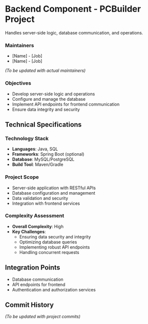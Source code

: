 # Backend Component - PCBuilder Project

Handles server-side logic, database communication, and operations.

### Maintainers
- [Name] - [Job]
- [Name] - [Job]

*(To be updated with actual maintainers)*

### Objectives
- Develop server-side logic and operations
- Configure and manage the database
- Implement API endpoints for frontend communication
- Ensure data integrity and security

## Technical Specifications

### Technology Stack
- **Languages**: Java, SQL
- **Frameworks**: Spring Boot (optional)
- **Database**: MySQL/PostgreSQL
- **Build Tool**: Maven/Gradle

### Project Scope
- Server-side application with RESTful APIs
- Database configuration and management
- Data validation and security
- Integration with frontend services

### Complexity Assessment
- **Overall Complexity**: High
- **Key Challenges**:
  - Ensuring data security and integrity
  - Optimizing database queries
  - Implementing robust API endpoints
  - Handling concurrent requests

## Integration Points
- Database communication
- API endpoints for frontend
- Authentication and authorization services

## Commit History
*(To be updated with project commits)*